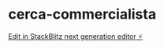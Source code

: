 # cerca-commercialista

[Edit in StackBlitz next generation editor ⚡️](https://stackblitz.com/~/github.com/juliansava/cerca-commercialista)